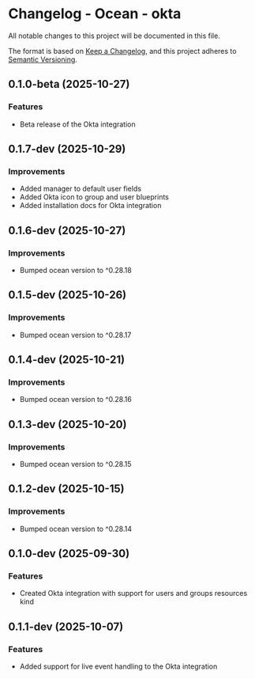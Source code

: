 # Changelog - Ocean - okta

All notable changes to this project will be documented in this file.

The format is based on [Keep a Changelog](https://keepachangelog.com/en/1.0.0/),
and this project adheres to [Semantic Versioning](https://semver.org/spec/v2.0.0.html).

<!-- towncrier release notes start -->

## 0.1.0-beta (2025-10-27)


### Features

- Beta release of the Okta integration


## 0.1.7-dev (2025-10-29)


### Improvements

- Added manager to default user fields
- Added Okta icon to group and user blueprints
- Added installation docs for Okta integration


## 0.1.6-dev (2025-10-27)


### Improvements

- Bumped ocean version to ^0.28.18


## 0.1.5-dev (2025-10-26)


### Improvements

- Bumped ocean version to ^0.28.17


## 0.1.4-dev (2025-10-21)


### Improvements

- Bumped ocean version to ^0.28.16


## 0.1.3-dev (2025-10-20)


### Improvements

- Bumped ocean version to ^0.28.15


## 0.1.2-dev (2025-10-15)


### Improvements

- Bumped ocean version to ^0.28.14


## 0.1.0-dev (2025-09-30)


### Features

- Created Okta integration with support for users and groups resources kind


## 0.1.1-dev (2025-10-07)


### Features

- Added support for live event handling to the Okta integration
